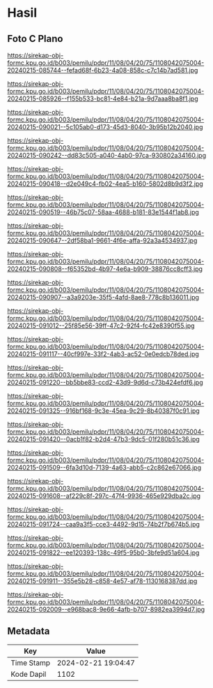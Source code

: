 # Hasil

## Foto C Plano

https://sirekap-obj-formc.kpu.go.id/b003/pemilu/pdpr/11/08/04/20/75/1108042075004-20240215-085744--fefad68f-6b23-4a08-858c-c7c14b7ad581.jpg

https://sirekap-obj-formc.kpu.go.id/b003/pemilu/pdpr/11/08/04/20/75/1108042075004-20240215-085926--f155b533-bc81-4e84-b21a-9d7aaa8ba8f1.jpg

https://sirekap-obj-formc.kpu.go.id/b003/pemilu/pdpr/11/08/04/20/75/1108042075004-20240215-090021--5c105ab0-d173-45d3-8040-3b95b12b2040.jpg

https://sirekap-obj-formc.kpu.go.id/b003/pemilu/pdpr/11/08/04/20/75/1108042075004-20240215-090242--dd83c505-a040-4ab0-97ca-930802a34160.jpg

https://sirekap-obj-formc.kpu.go.id/b003/pemilu/pdpr/11/08/04/20/75/1108042075004-20240215-090418--d2e049c4-fb02-4ea5-b160-5802d8b9d3f2.jpg

https://sirekap-obj-formc.kpu.go.id/b003/pemilu/pdpr/11/08/04/20/75/1108042075004-20240215-090519--46b75c07-58aa-4688-b181-83e1544f1ab8.jpg

https://sirekap-obj-formc.kpu.go.id/b003/pemilu/pdpr/11/08/04/20/75/1108042075004-20240215-090647--2df58ba1-9661-4f6e-affa-92a3a4534937.jpg

https://sirekap-obj-formc.kpu.go.id/b003/pemilu/pdpr/11/08/04/20/75/1108042075004-20240215-090808--f65352bd-4b97-4e6a-b909-38876cc8cff3.jpg

https://sirekap-obj-formc.kpu.go.id/b003/pemilu/pdpr/11/08/04/20/75/1108042075004-20240215-090907--a3a9203e-35f5-4afd-8ae8-778c8b136011.jpg

https://sirekap-obj-formc.kpu.go.id/b003/pemilu/pdpr/11/08/04/20/75/1108042075004-20240215-091012--25f85e56-39ff-47c2-92f4-fc42e8390f55.jpg

https://sirekap-obj-formc.kpu.go.id/b003/pemilu/pdpr/11/08/04/20/75/1108042075004-20240215-091117--40cf997e-33f2-4ab3-ac52-0e0edcb78ded.jpg

https://sirekap-obj-formc.kpu.go.id/b003/pemilu/pdpr/11/08/04/20/75/1108042075004-20240215-091220--bb5bbe83-ccd2-43d9-9d6d-c73b424efdf6.jpg

https://sirekap-obj-formc.kpu.go.id/b003/pemilu/pdpr/11/08/04/20/75/1108042075004-20240215-091325--916bf168-9c3e-45ea-9c29-8b40387f0c91.jpg

https://sirekap-obj-formc.kpu.go.id/b003/pemilu/pdpr/11/08/04/20/75/1108042075004-20240215-091420--0acb1f82-b2d4-47b3-9dc5-01f280b51c36.jpg

https://sirekap-obj-formc.kpu.go.id/b003/pemilu/pdpr/11/08/04/20/75/1108042075004-20240215-091509--6fa3d10d-7139-4a63-abb5-c2c862e67066.jpg

https://sirekap-obj-formc.kpu.go.id/b003/pemilu/pdpr/11/08/04/20/75/1108042075004-20240215-091608--af229c8f-297c-47f4-9936-465e929dba2c.jpg

https://sirekap-obj-formc.kpu.go.id/b003/pemilu/pdpr/11/08/04/20/75/1108042075004-20240215-091724--caa9a3f5-cce3-4492-9d15-74b2f7b674b5.jpg

https://sirekap-obj-formc.kpu.go.id/b003/pemilu/pdpr/11/08/04/20/75/1108042075004-20240215-091822--ee120393-138c-49f5-95b0-3bfe9d51a604.jpg

https://sirekap-obj-formc.kpu.go.id/b003/pemilu/pdpr/11/08/04/20/75/1108042075004-20240215-091911--355e5b28-c858-4e57-af78-1130168387dd.jpg

https://sirekap-obj-formc.kpu.go.id/b003/pemilu/pdpr/11/08/04/20/75/1108042075004-20240215-092009--e968bac8-9e66-4afb-b707-8982ea3994d7.jpg


## Metadata

| Key        | Value               |
| ---------- | ------------------- |
| Time Stamp | 2024-02-21 19:04:47 |
| Kode Dapil | 1102                |



